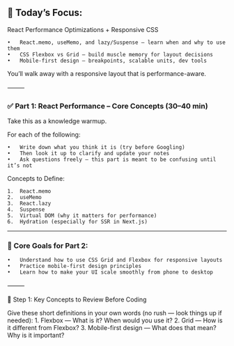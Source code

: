 ## 🧠 Today’s Focus:

React Performance Optimizations + Responsive CSS

    •	React.memo, useMemo, and lazy/Suspense — learn when and why to use them
    •	CSS Flexbox vs Grid — build muscle memory for layout decisions
    •	Mobile-first design — breakpoints, scalable units, dev tools

You’ll walk away with a responsive layout that is performance-aware.

⸻

### ✅ Part 1: React Performance – Core Concepts (30–40 min)

Take this as a knowledge warmup.

For each of the following:

    •	Write down what you think it is (try before Googling)
    •	Then look it up to clarify and update your notes
    •	Ask questions freely — this part is meant to be confusing until it’s not

Concepts to Define:

    1.	React.memo
    2.	useMemo
    3.	React.lazy
    4.	Suspense
    5.	Virtual DOM (why it matters for performance)
    6.	Hydration (especially for SSR in Next.js)

---

### 🧩 Core Goals for Part 2:

    •	Understand how to use CSS Grid and Flexbox for responsive layouts
    •	Practice mobile-first design principles
    •	Learn how to make your UI scale smoothly from phone to desktop

⸻

📘 Step 1: Key Concepts to Review Before Coding

Give these short definitions in your own words (no rush — look things up if needed): 1. Flexbox — What is it? When would you use it? 2. Grid — How is it different from Flexbox? 3. Mobile-first design — What does that mean? Why is it important?
